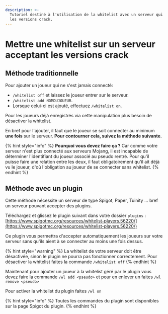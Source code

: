 ```yaml
---
description: >-
  Tutoriel destiné à l'utilisation de la whitelist avec un serveur qui autorise
  les versions crack.
---
```


# Mettre une whitelist sur un serveur acceptant les versions crack

## Méthode traditionnelle

Pour ajouter un joueur qui ne s'est jamais connecté:

* `/whitelist off` et laissez le joueur entrer sur le serveur.
* `/whitelist add NOMDUJOUEUR`.
* Lorsque celui-ci est ajouté, effectuez `/whitelist on`.

Pour les joueurs déjà enregistrés via cette manipulation plus besoin de désactiver la whitelist.

En bref pour l'ajouter, il faut que le joueur se soit connecter au minimum **une fois** sur le serveur. **Pour contourner cela, suivez la méthode suivante.**

{% hint style="info" %}
**Pourquoi vous devez faire ça ?** Car comme votre serveur n'est plus connecté aux serveurs Mojang, il est incapable de déterminer l'identifiant du joueur associé au pseudo rentré. Pour qu'il puisse faire une relation entre les deux, il faut obligatoirement qu'il ait déjà vu le joueur, d'où l'obligation au joueur de se connecter sans whitelist.
{% endhint %}

## Méthode avec un plugin

Cette méthode nécessite un serveur de type Spigot, Paper, Tuinity ... bref un serveur pouvant accepter des plugins.

Téléchargez et glissez le plugin suivant dans votre dossier `plugins` : [https://www.spigotmc.org/resources/whitelist-players.56220/](https://www.spigotmc.org/resources/whitelist-players.56220/)

Ce plugin vous permettra d'accepter automatiquement les joueurs sur votre serveur sans qu'ils aient à se connecter au moins une fois dessus.

{% hint style="warning" %}
La whitelist de votre serveur doit être désactivée, sinon le plugin ne pourra pas fonctionner correctement. Pour désactiver la whitelist faites la commande `/whitelist off`
{% endhint %}

Maintenant pour ajouter un joueur à la whitelist géré par le plugin vous devez faire la commande `/wl add <pseudo>` et pour en enlever un faites `/wl remove <pseudo>`

Pour activer la whitelist du plugin faites `/wl on`

{% hint style="info" %}
Toutes les commandes du plugin sont disponibles sur la page Spigot du plugin.
{% endhint %}

